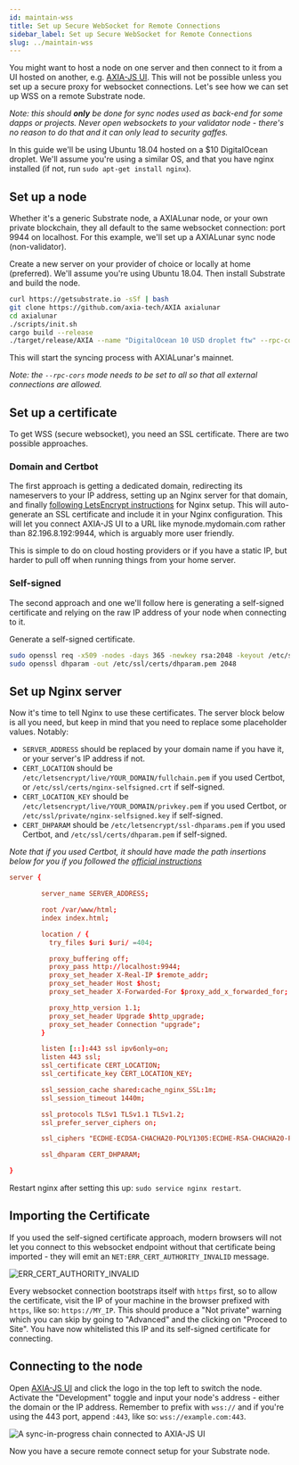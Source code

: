 ```yaml
---
id: maintain-wss
title: Set up Secure WebSocket for Remote Connections
sidebar_label: Set up Secure WebSocket for Remote Connections
slug: ../maintain-wss
---
```


You might want to host a node on one server and then connect to it from a UI hosted on another, e.g.
[AXIA-JS UI](https://AXIA.js.org/apps). This will not be possible unless you set up a secure
proxy for websocket connections. Let's see how we can set up WSS on a remote Substrate node.

_Note: this should **only** be done for sync nodes used as back-end for some dapps or projects.
Never open websockets to your validator node - there's no reason to do that and it can only lead to
security gaffes._

In this guide we'll be using Ubuntu 18.04 hosted on a \$10 DigitalOcean droplet. We'll assume you're
using a similar OS, and that you have nginx installed (if not, run `sudo apt-get install nginx`).

## Set up a node

Whether it's a generic Substrate node, a AXIALunar node, or your own private blockchain, they all
default to the same websocket connection: port 9944 on localhost. For this example, we'll set up a
AXIALunar sync node (non-validator).

Create a new server on your provider of choice or locally at home (preferred). We'll assume you're
using Ubuntu 18.04. Then install Substrate and build the node.

```bash
curl https://getsubstrate.io -sSf | bash
git clone https://github.com/axia-tech/AXIA axialunar
cd axialunar
./scripts/init.sh
cargo build --release
./target/release/AXIA --name "DigitalOcean 10 USD droplet ftw" --rpc-cors all
```

This will start the syncing process with AXIALunar's mainnet.

_Note: the `--rpc-cors` mode needs to be set to all so that all external connections are allowed._

## Set up a certificate

To get WSS (secure websocket), you need an SSL certificate. There are two possible approaches.

### Domain and Certbot

The first approach is getting a dedicated domain, redirecting its nameservers to your IP address,
setting up an Nginx server for that domain, and finally
[following LetsEncrypt instructions](https://certbot.eff.org/lets-encrypt/ubuntubionic-nginx.html)
for Nginx setup. This will auto-generate an SSL certificate and include it in your Nginx
configuration. This will let you connect AXIA-JS UI to a URL like mynode.mydomain.com rather
than 82.196.8.192:9944, which is arguably more user friendly.

This is simple to do on cloud hosting providers or if you have a static IP, but harder to pull off
when running things from your home server.

### Self-signed

The second approach and one we'll follow here is generating a self-signed certificate and relying on
the raw IP address of your node when connecting to it.

Generate a self-signed certificate.

```bash
sudo openssl req -x509 -nodes -days 365 -newkey rsa:2048 -keyout /etc/ssl/private/nginx-selfsigned.key -out /etc/ssl/certs/nginx-selfsigned.crt
sudo openssl dhparam -out /etc/ssl/certs/dhparam.pem 2048
```

## Set up Nginx server

Now it's time to tell Nginx to use these certificates. The server block below is all you need, but
keep in mind that you need to replace some placeholder values. Notably:

- `SERVER_ADDRESS` should be replaced by your domain name if you have it, or your server's IP
  address if not.
- `CERT_LOCATION` should be `/etc/letsencrypt/live/YOUR_DOMAIN/fullchain.pem` if you used Certbot,
  or `/etc/ssl/certs/nginx-selfsigned.crt` if self-signed.
- `CERT_LOCATION_KEY` should be `/etc/letsencrypt/live/YOUR_DOMAIN/privkey.pem` if you used Certbot,
  or `/etc/ssl/private/nginx-selfsigned.key` if self-signed.
- `CERT_DHPARAM` should be `/etc/letsencrypt/ssl-dhparams.pem` if you used Certbot, and
  `/etc/ssl/certs/dhparam.pem` if self-signed.

_Note that if you used Certbot, it should have made the path insertions below for you if you
followed the [official instructions](https://certbot.eff.org/lets-encrypt/ubuntubionic-nginx.html)_

```conf
server {

        server_name SERVER_ADDRESS;

        root /var/www/html;
        index index.html;

        location / {
          try_files $uri $uri/ =404;

          proxy_buffering off;
          proxy_pass http://localhost:9944;
          proxy_set_header X-Real-IP $remote_addr;
          proxy_set_header Host $host;
          proxy_set_header X-Forwarded-For $proxy_add_x_forwarded_for;

          proxy_http_version 1.1;
          proxy_set_header Upgrade $http_upgrade;
          proxy_set_header Connection "upgrade";
        }

        listen [::]:443 ssl ipv6only=on;
        listen 443 ssl;
        ssl_certificate CERT_LOCATION;
        ssl_certificate_key CERT_LOCATION_KEY;

        ssl_session_cache shared:cache_nginx_SSL:1m;
        ssl_session_timeout 1440m;

        ssl_protocols TLSv1 TLSv1.1 TLSv1.2;
        ssl_prefer_server_ciphers on;

        ssl_ciphers "ECDHE-ECDSA-CHACHA20-POLY1305:ECDHE-RSA-CHACHA20-POLY1305:ECDHE-ECDSA-AES128-GCM-SHA256:ECDHE-RSA-AES128-GCM-SHA256:ECDHE-ECDSA-AES256-GCM-SHA384:ECDHE-RSA-AES256-GCM-SHA384:DHE-RSA-AES128-GCM-SHA256:DHE-RSA-AES256-GCM-SHA384:ECDHE-ECDSA-AES128-SHA256:ECDHE-RSA-AES128-SHA256:ECDHE-ECDSA-AES128-SHA:ECDHE-RSA-AES256-SHA384:ECDHE-RSA-AES128-SHA:ECDHE-ECDSA-AES256-SHA384:ECDHE-ECDSA-AES256-SHA:ECDHE-RSA-AES256-SHA:DHE-RSA-AES128-SHA256:DHE-RSA-AES128-SHA:DHE-RSA-AES256-SHA256:DHE-RSA-AES256-SHA:ECDHE-ECDSA-DES-CBC3-SHA:ECDHE-RSA-DES-CBC3-SHA:EDH-RSA-DES-CBC3-SHA:AES128-GCM-SHA256:AES256-GCM-SHA384:AES128-SHA256:AES256-SHA256:AES128-SHA:AES256-SHA:DES-CBC3-SHA:!DSS";

        ssl_dhparam CERT_DHPARAM;

}
```

Restart nginx after setting this up: `sudo service nginx restart`.

## Importing the Certificate

If you used the self-signed certificate approach, modern browsers will not let you connect to this
websocket endpoint without that certificate being imported - they will emit an
`NET:ERR_CERT_AUTHORITY_INVALID` message.

![ERR_CERT_AUTHORITY_INVALID](../assets/wss/wss04.png)

Every websocket connection bootstraps itself with `https` first, so to allow the certificate, visit
the IP of your machine in the browser prefixed with `https`, like so: `https://MY_IP`. This should
produce a "Not private" warning which you can skip by going to "Advanced" and the clicking on
"Proceed to Site". You have now whitelisted this IP and its self-signed certificate for connecting.

## Connecting to the node

Open [AXIA-JS UI](https://AXIA.js.org/apps) and click the logo in the top left to switch the
node. Activate the "Development" toggle and input your node's address - either the domain or the IP
address. Remember to prefix with `wss://` and if you're using the 443 port, append `:443`, like so:
`wss://example.com:443`.

![A sync-in-progress chain connected to AXIA-JS UI](../assets/maintain-wss-image.png)

Now you have a secure remote connect setup for your Substrate node.
